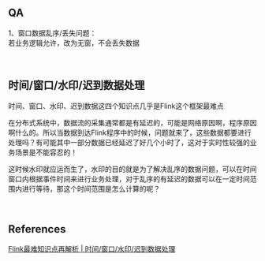 ## QA
1、窗口数据乱序/丢失问题：   
若业务逻辑允许，改为无窗，不会丢失数据

&nbsp;
## 时间/窗口/水印/迟到数据处理
时间、窗口、水印、迟到数据这四个知识点几乎是Flink这个框架最难点

在分布式系统中，数据流的采集通常都是有延迟的，可能是网络原因啊，程序原因啊什么的。所以当数据到达Flink程序中的时候，问题就来了，这些数据都要进行处理吗？有可能其中一部分数据已经延迟了好几个小时了，这对于实时性较强的业务场景是不能容忍的！

这时候水印就应运而生了，水印的目的就是为了解决乱序的数据问题，可以在时间窗口内根据事件时间来进行业务处理，对于乱序的有延迟的数据可以在一定时间范围内进行等待，那这个时间范围是怎么计算的呢？



&nbsp;
## References
[Flink最难知识点再解析 | 时间/窗口/水印/迟到数据处理](https://cloud.tencent.com/developer/article/1589096)
